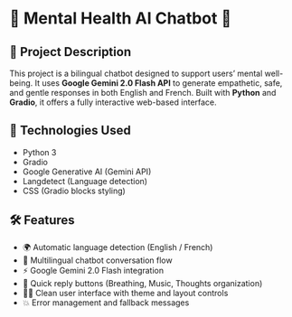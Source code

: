 # 💬 Mental Health AI Chatbot 🌿

## 🧠 Project Description

This project is a bilingual chatbot designed to support users’ mental well-being. It uses **Google Gemini 2.0 Flash API** to generate empathetic, safe, and gentle responses in both English and French. Built with **Python** and **Gradio**, it offers a fully interactive web-based interface.

## 🔧 Technologies Used

- Python 3
- Gradio
- Google Generative AI (Gemini API)
- Langdetect (Language detection)
- CSS (Gradio blocks styling)

## 🛠 Features

- 🌍 Automatic language detection (English / French)
- 💬 Multilingual chatbot conversation flow
- ⚡ Google Gemini 2.0 Flash integration
- 🧘 Quick reply buttons (Breathing, Music, Thoughts organization)
- 🧑‍💻 Clean user interface with theme and layout controls
- 💥 Error management and fallback messages
